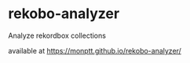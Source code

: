 # rekobo-analyzer
Analyze rekordbox collections

available at https://monptt.github.io/rekobo-analyzer/
